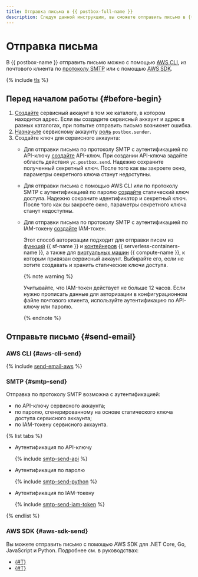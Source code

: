 ```yaml
---
title: Отправка письма в {{ postbox-full-name }}
description: Следуя данной инструкции, вы сможете отправить письмо в {{ postbox-name }}.
---
```


# Отправка письма

В {{ postbox-name }} отправить письмо можно с помощью [AWS CLI](#aws-cli-send), из почтового клиента по [протоколу SMTP](#smtp-send) или с помощью [AWS SDK](#aws-sdk-send).

{% include [tls](../../_includes/postbox/tls.md) %}

## Перед началом работы {#before-begin}

1. [Создайте](../../iam/operations/sa/create.md) сервисный аккаунт в том же каталоге, в котором находится адрес. Если вы создадите сервисный аккаунт и адрес в разных каталогах, при попытке отправить письмо возникнет ошибка.
1. [Назначьте](../../iam/operations/sa/assign-role-for-sa.md) сервисному аккаунту [роль](../security/index.md#postbox-sender) `postbox.sender`.
1. Создайте ключ для сервисного аккаунта:
    * Для отправки письма по протоколу SMTP с аутентификацией по API-ключу [создайте](../../iam/operations/authentication/manage-api-keys.md#create-api-key) API-ключ. При создании API-ключа задайте область действия `yc.postbox.send`. Надежно сохраните полученный секретный ключ. После того как вы закроете окно, параметры секретного ключа станут недоступны.
    * Для отправки письма с помощью AWS CLI или по протоколу SMTP с аутентификацией по паролю [создайте](../../iam/operations/authentication/manage-access-keys.md#create-access-key) статический ключ доступа. Надежно сохраните идентификатор и секретный ключ. После того как вы закроете окно, параметры секретного ключа станут недоступны.
    * Для отправки письма по протоколу SMTP с аутентификацией по IAM-токену [создайте](../../iam/operations/iam-token/create-for-sa.md) IAM-токен.

        Этот способ авторизации подходит для отправки писем из [функций](../../functions/concepts/function.md) {{ sf-name }} и [контейнеров](../../serverless-containers/concepts/container.md) {{ serverless-containers-name }}, а также для [виртуальных машин](../../compute/concepts/vm.md) {{ compute-name }}, к которым привязан сервисный аккаунт. Выбирайте его, если не хотите создавать и хранить статические ключи доступа.

        {% note warning %}

        Учитывайте, что IAM-токен действует не больше 12 часов. Если нужно прописать данные для авторизации в конфигурационном файле почтового клиента, используйте аутентификацию по API-ключу или паролю.

        {% endnote %}

## Отправьте письмо {#send-email}

### AWS CLI {#aws-cli-send}

{% include [send-email-aws](../../_includes/postbox/send-email-aws.md) %}

### SMTP {#smtp-send}

Отправка по протоколу SMTP возможна с аутентификацией:
* по API-ключу сервисного аккаунта;
* по паролю, сгенерированному на основе статического ключа доступа сервисного аккаунта;
* по IAM-токену сервисного аккаунта.

{% list tabs %}

- Аутентификация по API-ключу

    {% include [smtp-send-api](../../_includes/postbox/smtp-send-api.md) %}

- Аутентификация по паролю

    {% include [smtp-send-python](../../_includes/postbox/smtp-send-python.md) %}

- Аутентификация по IAM-токену

    {% include [smtp-send-iam-token](../../_includes/postbox/smtp-send-iam-token.md) %}

{% endlist %}

### AWS SDK {#aws-sdk-send}

Вы можете отправить письмо с помощью AWS SDK для .NET Core, Go, JavaScript и Python. Подробнее см. в руководствах:

* [{#T}](../../postbox/tutorials/send-emails-aws-sdk-csharp.md)
* [{#T}](../../postbox/tutorials/send-emails-aws-sdk-go.md)